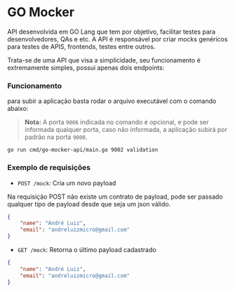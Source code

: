 # GO Mocker

API desenvolvida em GO Lang que tem por objetivo, facilitar testes para desenvolvedores, QAs e etc. A API é responsável por criar mocks genéricos para testes de APIS, frontends, testes entre outros.

Trata-se de uma API que visa a simplicidade, seu funcionamento é extremamente simples, possui apenas dois endpoints:

### Funcionamento

para subir a aplicação basta rodar o arquivo executável com o comando abaixo:

> **Nota:** A porta `9006` indicada no comando é opcional, e pode ser informada qualquer porta, caso não informada, a aplicação subirá por padrão na porta `9000`.

    go run cmd/go-mocker-api/main.go 9002 validation


### Exemplo de requisições

- `POST /mock`: Cria um novo payload

Na requisição POST não existe um contrato de payload, pode ser passado qualquer tipo de payload desde que seja um json válido.

```json
{
    "name": "André Luiz",
    "email": "andreluizmicro@gmail.com"
}
```

- `GET /mock`: Retorna o último payload cadastrado

```json
{
    "name": "André Luiz",
    "email": "andreluizmicro@gmail.com"
}
```